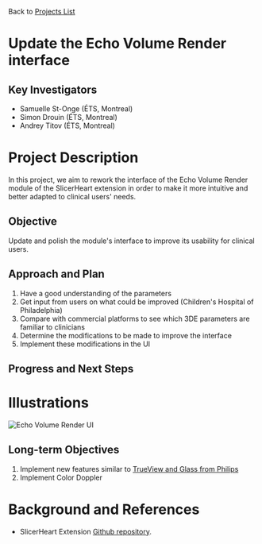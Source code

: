 Back to [Projects List](../../README.md#ProjectsList)

# Update the Echo Volume Render interface

## Key Investigators

- Samuelle St-Onge (ÉTS, Montreal)
- Simon Drouin (ÉTS, Montreal)
- Andrey Titov (ÉTS, Montreal)

# Project Description

<!-- Add a short paragraph describing the project. -->

In this project, we aim to rework the interface of the Echo Volume Render module of the SlicerHeart extension in order to make it more intuitive and better adapted to clinical users' needs. 

## Objective

<!-- Describe here WHAT you would like to achieve (what you will have as end result). -->

Update and polish the module's interface to improve its usability for clinical users. 

## Approach and Plan

<!-- Describe here HOW you would like to achieve the objectives stated above. -->

1. Have a good understanding of the parameters
1. Get input from users on what could be improved (Children's Hospital of Philadelphia)
1. Compare with commercial platforms to see which 3DE parameters are familiar to clinicians
1. Determine the modifications to be made to improve the interface 
1. Implement these modifications in the UI

## Progress and Next Steps

<!-- Update this section as you make progress, describing of what you have ACTUALLY DONE. If there are specific steps that you could not complete then you can describe them here, too. -->

# Illustrations
![Echo Volume Render UI](https://user-images.githubusercontent.com/57685132/149667633-524c8285-3f81-4c91-92c8-87b22a3d29c1.jpg)

## Long-term Objectives

1. Implement new features similar to [TrueView and Glass from Philips](https://www.usa.philips.com/healthcare/resources/landing/epiq/cardiology)
1. Implement Color Doppler

# Background and References

- SlicerHeart Extension [Github repository](https://github.com/SlicerHeart/SlicerHeart.git).
<!-- If you developed any software, include link to the source code repository. If possible, also add links to sample data, and to any relevant publications. -->
